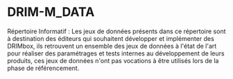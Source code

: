 # DRIM-M_DATA  
Répertoire Informatif : Les jeux de données présents dans ce répertoire sont à destination des éditeurs qui souhaitent développer et implémenter des DRIMbox, ils retrouvent un ensemble des jeux de données à l'état de l'art pour réaliser des paramétrages et tests internes au développement de leurs produits, ces jeux de données n'ont pas vocations à être utilisés lors de la phase de référencement.
